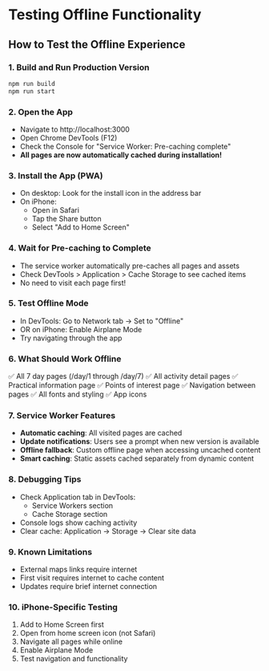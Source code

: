 # Testing Offline Functionality

## How to Test the Offline Experience

### 1. Build and Run Production Version
```bash
npm run build
npm run start
```

### 2. Open the App
- Navigate to http://localhost:3000
- Open Chrome DevTools (F12)
- Check the Console for "Service Worker: Pre-caching complete"
- **All pages are now automatically cached during installation!**

### 3. Install the App (PWA)
- On desktop: Look for the install icon in the address bar
- On iPhone: 
  - Open in Safari
  - Tap the Share button
  - Select "Add to Home Screen"

### 4. Wait for Pre-caching to Complete
- The service worker automatically pre-caches all pages and assets
- Check DevTools > Application > Cache Storage to see cached items
- No need to visit each page first!

### 5. Test Offline Mode
- In DevTools: Go to Network tab → Set to "Offline"
- OR on iPhone: Enable Airplane Mode
- Try navigating through the app

### 6. What Should Work Offline
✅ All 7 day pages (/day/1 through /day/7)
✅ All activity detail pages
✅ Practical information page
✅ Points of interest page
✅ Navigation between pages
✅ All fonts and styling
✅ App icons

### 7. Service Worker Features
- **Automatic caching**: All visited pages are cached
- **Update notifications**: Users see a prompt when new version is available
- **Offline fallback**: Custom offline page when accessing uncached content
- **Smart caching**: Static assets cached separately from dynamic content

### 8. Debugging Tips
- Check Application tab in DevTools:
  - Service Workers section
  - Cache Storage section
- Console logs show caching activity
- Clear cache: Application → Storage → Clear site data

### 9. Known Limitations
- External maps links require internet
- First visit requires internet to cache content
- Updates require brief internet connection

### 10. iPhone-Specific Testing
1. Add to Home Screen first
2. Open from home screen icon (not Safari)
3. Navigate all pages while online
4. Enable Airplane Mode
5. Test navigation and functionality